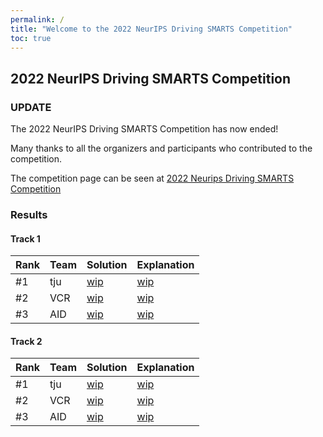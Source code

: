 ```yaml
---
permalink: /
title: "Welcome to the 2022 NeurIPS Driving SMARTS Competition"
toc: true
---
```


## 2022 NeurIPS Driving SMARTS Competition

### UPDATE

The 2022 NeurIPS Driving SMARTS Competition has now ended!

Many thanks to all the organizers and participants who contributed to the competition.

The competition page can be seen at [2022 Neurips Driving SMARTS Competition](/archive/2022_nips_driving_smarts/)

### Results

#### Track 1

| Rank        | Team        | Solution    | Explanation |
| ----------- | ----------- | ----------- | ----------- |
| #1          | tju         | [wip]()     | [wip]()     |
| #2          | VCR         | [wip]()     | [wip]()     |
| #3          | AID         | [wip]()     | [wip]()     |

#### Track 2

| Rank        | Team        | Solution    | Explanation |
| ----------- | ----------- | ----------- | ----------- |
| #1          | tju         | [wip]()     | [wip]()     |
| #2          | VCR         | [wip]()     | [wip]()     |
| #3          | AID         | [wip]()     | [wip]()     |
